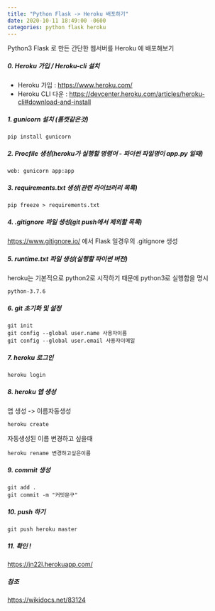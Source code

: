 ```yaml
---
title: "Python Flask -> Heroku 배포하기"
date: 2020-10-11 18:49:00 -0600
categories: python flask heroku
---
```

Python3 Flask 로 만든 간단한 웹서버를
Heroku 에 배포해보기

##### 0. Heroku 가입 / Heroku-cli 설치
* Heroku 가입 : <https://www.heroku.com/>
* Heroku CLI 다운 : <https://devcenter.heroku.com/articles/heroku-cli#download-and-install>

##### 1. gunicorn 설치 (톰캣같은것)
```
pip install gunicorn
```
##### 2. Procfile 생성(heroku가 실행할 명령어 - 파이썬 파일명이 app.py 일때)
```
web: gunicorn app:app 
```
 
##### 3. requirements.txt 생성(관련 라이브러리 목록)
```
pip freeze > requirements.txt
```
##### 4. .gitignore 파일 생성(git push에서 제외할 목록)
<https://www.gitignore.io/> 에서 Flask 일경우의 .gitignore 생성

##### 5. runtime.txt 파일 생성(실행할 파이썬 버전)
heroku는 기본적으로 python2로 시작하기 때문에 python3로 실행함을 명시
```
python-3.7.6
```
##### 6. git 초기화 및 설정
```
git init
git config --global user.name 사용자이름
git config --global user.email 사용자이메일
```
##### 7. heroku 로그인
```
heroku login
```
##### 8. heroku 앱 생성 
앱 생성 -> 이름자동생성
```
heroku create
```
자동생성된 이름 변경하고 싶을때 
```
heroku rename 변경하고싶은이름
```
##### 9. commit 생성
```
git add .
git commit -m "커밋문구"
```
##### 10. push 하기
```
git push heroku master
```
##### 11. 확인 !
<https://jn22l.herokuapp.com/>

##### 참조
<https://wikidocs.net/83124>
